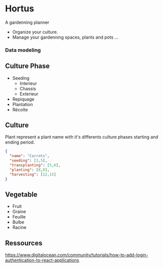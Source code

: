 # Hortus

A gardenning planner

- Organize your culture.
- Manage your gardenning spaces, plants and pots …

### Data modeling

## Culture Phase

- Seeding
  - Interieur
  - Chassis
  - Exterieur
- Repiquage
- Plantation
- Récolte

## Culture

Plant represent a plant name with it's differents culture phases starting and ending period.

```json
{
  "name": "Carrots",
  "seeding": [3,5],
  "transplanting": [5,6],
  "planting": [8,8],
  "harvesting": [12,15]
}
```

## Vegetable

- Fruit
- Graine
- Feuille
- Bulbe
- Racine

## Ressources

https://www.digitalocean.com/community/tutorials/how-to-add-login-authentication-to-react-applications
